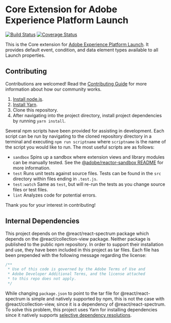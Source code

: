 # Core Extension for Adobe Experience Platform Launch

[![Build Status](https://travis-ci.com/adobe/reactor-extension-core.svg?branch=master)](https://travis-ci.com/adobe/reactor-extension-core)
[![Coverage Status](https://coveralls.io/repos/github/adobe/reactor-extension-core/badge.svg?branch=master)](https://coveralls.io/github/adobe/reactor-extension-core?branch=master)

This is the Core extension for [Adobe Experience Platform Launch](https://www.adobe.com/experience-platform/launch.html). It provides default event, condition, and data element types available to all Launch properties.

## Contributing

Contributions are welcomed! Read the [Contributing Guide](CONTRIBUTING.md) for more information about how our community works.

1. [Install node.js](https://nodejs.org/).
1. [Install Yarn](https://yarnpkg.com/en/docs/install). 
1. Clone this repository.
1. After navigating into the project directory, install project dependencies by running `yarn install`.

Several npm scripts have been provided for assisting in development. Each script can be run by navigating to the cloned repository directory in a terminal and executing `npm run scriptname` where `scriptname` is the name of the script you would like to run. The most useful scripts are as follows:

* `sandbox` Spins up a sandbox where extension views and library modules can be manually tested. See the [@adobe/reactor-sandbox README](https://github.com/Adobe-Marketing-Cloud/reactor-sandbox) for more information.
* `test` Runs unit tests against source files. Tests can be found in the `src` directory within files ending in `.test.js`.
* `test:watch` Same as `test`, but will re-run the tests as you change source files or test files.
* `lint` Analyzes code for potential errors.

Thank you for your interest in contributing!

## Internal Dependencies

This project depends on the @react/react-spectrum package which depends on the @react/collection-view package. Neither package is published to the public npm repository. In order to support their installation and use, they have been included in this project as tar files. Each file has been prepended with the following message regarding the license: 

```js
/**
 * Use of this code is governed by the Adobe Terms of Use and
 * Adobe Developer Additional Terms, and the license attached
 * to this repo does not apply.
 */
```

While changing `package.json` to point to the tar file for @react/react-spectrum is simple and natively supported by npm, this is not the case with @react/collection-view, since it is a dependency of @react/react-spectrum. To solve this problem, this project uses Yarn for installing dependencies since it natively supports [selective dependency resolutions](https://yarnpkg.com/lang/en/docs/selective-version-resolutions/).
